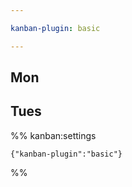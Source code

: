 ```yaml
---

kanban-plugin: basic

---
```


## Mon



## Tues





%% kanban:settings
```
{"kanban-plugin":"basic"}
```
%%